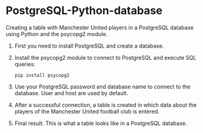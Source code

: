 # PostgreSQL-Python-database
Creating a table with Manchester United players in a PostgreSQL database using Python and the psycopg2 module.

1. First you need to install PostgreSQL and create a database.

2. Install the psycopg2 module to connect to PostgreSQL and execute SQL queries:
   
   ```
   pip install psycopg2
   ```
3. Use your PostgreSQL password and database name to connect to the database. User and host are used by default.

4. After a successful connection, a table is created in which data about the players of the Manchester United football club is entered.

5. Final result. This is what a table looks like in a PostgreSQL database.
